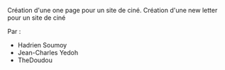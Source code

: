 Création d'une one page pour un site de ciné.
Création d'une new letter pour un site de ciné

Par :
- Hadrien Soumoy
- Jean-Charles Yedoh
- TheDoudou